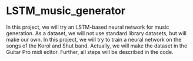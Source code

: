 # LSTM_music_generator
In this project, we will try an LSTM-based neural network for music generation.
As a dataset, we will not use standard library datasets, but will make our own. 
In this project, we will try to train a neural network on the songs of the Korol and Shut band.
Actually, we will make the dataset in the Guitar Pro midi editor.
Further, all steps will be described in the code.
